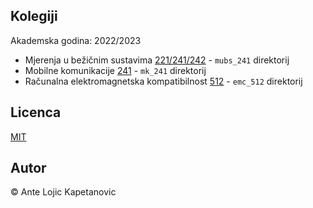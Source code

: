## Kolegiji

Akademska godina: 2022/2023

* Mjerenja u bežičnim sustavima [221/241/242](https://nastava.fesb.unist.hr/nastava/predmeti/15360) - `mubs_241` direktorij
* Mobilne komunikacije [241](https://nastava.fesb.unist.hr/nastava/predmeti/15324) - `mk_241` direktorij
* Računalna elektromagnetska kompatibilnost [512](https://nastava.fesb.unist.hr/nastava/predmeti/16007) - `emc_512` direktorij

## Licenca

[MIT](https://github.com/antelk/teaching/blob/main/LICENSE)

## Autor

© Ante Lojic Kapetanovic
